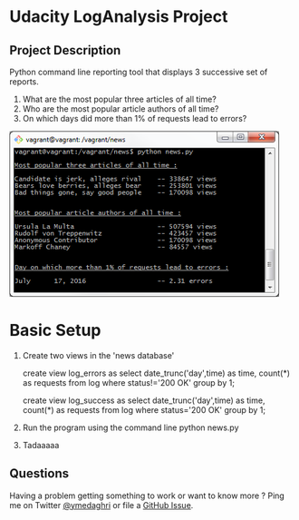 # Udacity LogAnalysis Project
## Project Description
Python command line reporting tool that displays 3 successive set of reports.
1. What are the most popular three articles of all time?
2. Who are the most popular article authors of all time?
3. On which days did more than 1% of requests lead to errors?

![Screenshot](screenshot.png)

# Basic Setup
1. Create two views in the 'news database'

	create view log_errors as select  date_trunc('day',time) as time, count(*) as requests from log  where status!='200 OK' group by 1;

	create view log_success as select  date_trunc('day',time) as time, count(*) as requests from log  where status='200 OK' group by 1;

2. Run the program using the command line
	python news.py 
	
3. Tadaaaaa

## Questions

Having a problem getting something to work or want to know more ? Ping me on Twitter [@ymedaghri](https://twitter.com/ymedaghri) or file a [GitHub Issue](https://github.com/ymedaghri/python-trailers/issues/new).
 




